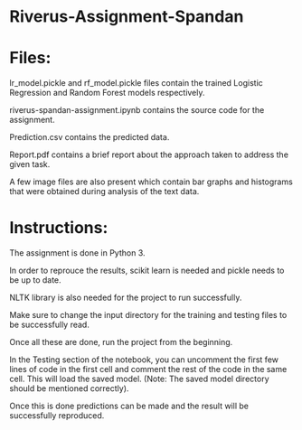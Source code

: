# Riverus-Assignment-Spandan

# Files:

lr_model.pickle and rf_model.pickle files contain the trained Logistic Regression and Random Forest models respectively.

riverus-spandan-assignment.ipynb contains the source code for the assignment.

Prediction.csv contains the predicted data.

Report.pdf contains a brief report about the approach taken to address the given task.

A few image files are also present which contain bar graphs and histograms that were obtained during analysis of the text data.

# Instructions:

The assignment is done in Python 3.

In order to reprouce the results, scikit learn is needed and pickle needs to be up to date.

NLTK library is also needed for the project to run successfully.

Make sure to change the input directory for the training and testing files to be successfully read.

Once all these are done, run the project from the beginning. 

In the Testing section of the notebook, you can uncomment the first few lines of code in the first cell and comment the rest of the code in the same cell. This will load the saved model. (Note: The saved model directory should be mentioned correctly).

Once this is done predictions can be made and the result will be successfully reproduced.
